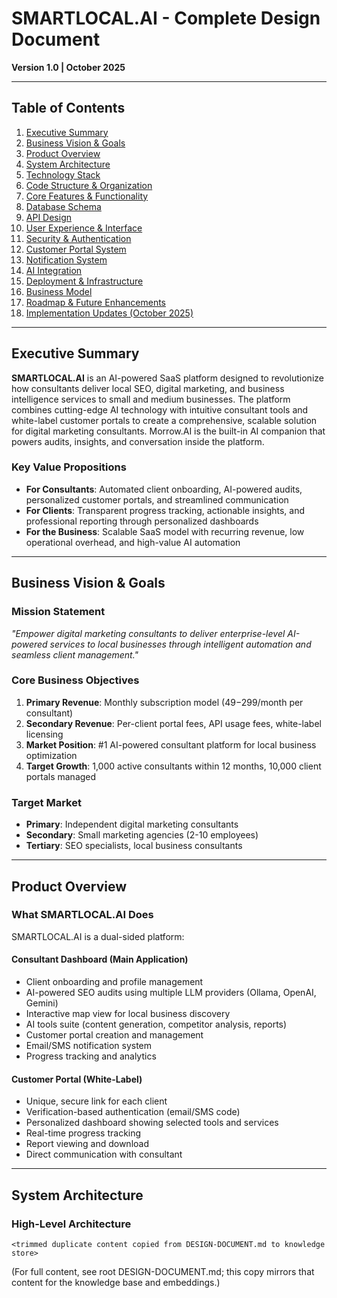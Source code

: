 # SMARTLOCAL.AI - Complete Design Document
**Version 1.0 | October 2025**

---

## Table of Contents
1. [Executive Summary](#executive-summary)
2. [Business Vision & Goals](#business-vision--goals)
3. [Product Overview](#product-overview)
4. [System Architecture](#system-architecture)
5. [Technology Stack](#technology-stack)
6. [Code Structure & Organization](#code-structure--organization)
7. [Core Features & Functionality](#core-features--functionality)
8. [Database Schema](#database-schema)
9. [API Design](#api-design)
10. [User Experience & Interface](#user-experience--interface)
11. [Security & Authentication](#security--authentication)
12. [Customer Portal System](#customer-portal-system)
13. [Notification System](#notification-system)
14. [AI Integration](#ai-integration)
15. [Deployment & Infrastructure](#deployment--infrastructure)
16. [Business Model](#business-model)
17. [Roadmap & Future Enhancements](#roadmap--future-enhancements)
18. [Implementation Updates (October 2025)](#implementation-updates-october-2025)

---

## Executive Summary

**SMARTLOCAL.AI** is an AI-powered SaaS platform designed to revolutionize how consultants deliver local SEO, digital marketing, and business intelligence services to small and medium businesses. The platform combines cutting-edge AI technology with intuitive consultant tools and white-label customer portals to create a comprehensive, scalable solution for digital marketing consultants. Morrow.AI is the built-in AI companion that powers audits, insights, and conversation inside the platform.

### Key Value Propositions
- **For Consultants**: Automated client onboarding, AI-powered audits, personalized customer portals, and streamlined communication
- **For Clients**: Transparent progress tracking, actionable insights, and professional reporting through personalized dashboards
- **For the Business**: Scalable SaaS model with recurring revenue, low operational overhead, and high-value AI automation

---

## Business Vision & Goals

### Mission Statement
*"Empower digital marketing consultants to deliver enterprise-level AI-powered services to local businesses through intelligent automation and seamless client management."*

### Core Business Objectives
1. **Primary Revenue**: Monthly subscription model ($49-$299/month per consultant)
2. **Secondary Revenue**: Per-client portal fees, API usage fees, white-label licensing
3. **Market Position**: #1 AI-powered consultant platform for local business optimization
4. **Target Growth**: 1,000 active consultants within 12 months, 10,000 client portals managed

### Target Market
- **Primary**: Independent digital marketing consultants
- **Secondary**: Small marketing agencies (2-10 employees)
- **Tertiary**: SEO specialists, local business consultants

---

## Product Overview

### What SMARTLOCAL.AI Does

SMARTLOCAL.AI is a dual-sided platform:

#### Consultant Dashboard (Main Application)
- Client onboarding and profile management
- AI-powered SEO audits using multiple LLM providers (Ollama, OpenAI, Gemini)
- Interactive map view for local business discovery
- AI tools suite (content generation, competitor analysis, reports)
- Customer portal creation and management
- Email/SMS notification system
- Progress tracking and analytics

#### Customer Portal (White-Label)
- Unique, secure link for each client
- Verification-based authentication (email/SMS code)
- Personalized dashboard showing selected tools and services
- Real-time progress tracking
- Report viewing and download
- Direct communication with consultant

---

## System Architecture

### High-Level Architecture

```
<trimmed duplicate content copied from DESIGN-DOCUMENT.md to knowledge store>
```

(For full content, see root DESIGN-DOCUMENT.md; this copy mirrors that content for the knowledge base and embeddings.)
